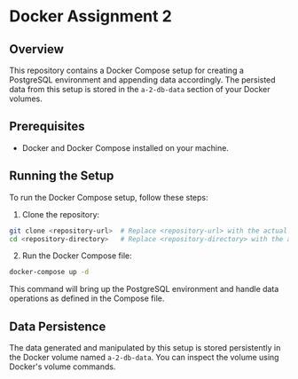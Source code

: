 # Docker Assignment 2

## Overview

This repository contains a Docker Compose setup for creating a PostgreSQL environment and appending data accordingly. The persisted data from this setup is stored in the `a-2-db-data` section of your Docker volumes.

## Prerequisites

- Docker and Docker Compose installed on your machine.

## Running the Setup

To run the Docker Compose setup, follow these steps:

1. Clone the repository:

```bash
git clone <repository-url>  # Replace <repository-url> with the actual URL of this GitHub repo
cd <repository-directory>   # Replace <repository-directory> with the actual directory of the repo
```

2. Run the Docker Compose file:

```bash
docker-compose up -d
```

This command will bring up the PostgreSQL environment and handle data operations as defined in the Compose file. 

## Data Persistence

The data generated and manipulated by this setup is stored persistently in the Docker volume named `a-2-db-data`. You can inspect the volume using Docker's volume commands.
